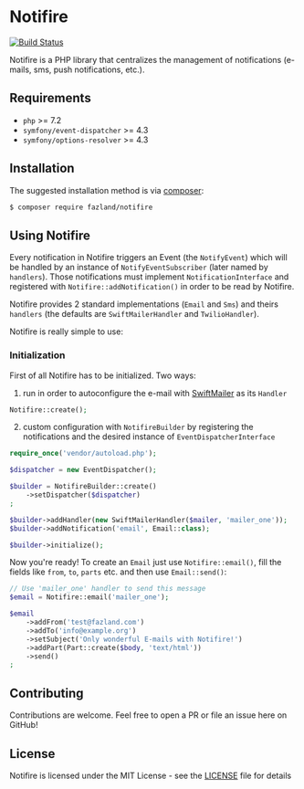 Notifire  
========
[![Build Status](https://travis-ci.org/fazland/Notifire.svg?branch=master)](https://travis-ci.org/fazland/Notifire)

Notifire is a PHP library that centralizes the management of notifications (e-mails, sms, push notifications, etc.). 

Requirements
------------
- `php` >= 7.2
- `symfony/event-dispatcher` >= 4.3
- `symfony/options-resolver` >= 4.3

Installation
------------
The suggested installation method is via [composer](https://getcomposer.org/):

```sh
$ composer require fazland/notifire
```

Using Notifire
--------------
Every notification in Notifire triggers an Event (the `NotifyEvent`) which will be handled by an instance of `NotifyEventSubscriber` (later named by `handlers`).
Those notifications must implement `NotificationInterface` and registered with `Notifire::addNotification()` in order to be read by Notifire.

Notifire provides 2 standard implementations (`Email` and `Sms`) and theirs `handlers` (the defaults are `SwiftMailerHandler` and `TwilioHandler`).

Notifire is really simple to use:

### Initialization
First of all Notifire has to be initialized. Two ways:
1) run in order to autoconfigure the e-mail with [SwiftMailer](https://github.com/swiftmailer/swiftmailer) as its `Handler`
```php
Notifire::create();
```

2) custom configuration with `NotifireBuilder` by registering the notifications and the desired instance of `EventDispatcherInterface`
```php
require_once('vendor/autoload.php');

$dispatcher = new EventDispatcher();

$builder = NotifireBuilder::create()
    ->setDispatcher($dispatcher)
;

$builder->addHandler(new SwiftMailerHandler($mailer, 'mailer_one'));
$builder->addNotification('email', Email::class);

$builder->initialize();
```

Now you're ready!
To create an `Email` just use `Notifire::email()`, fill the fields like `from`, `to`, `parts` etc. and then use `Email::send()`:
```php
// Use 'mailer_one' handler to send this message
$email = Notifire::email('mailer_one');

$email
    ->addFrom('test@fazland.com')
    ->addTo('info@example.org')
    ->setSubject('Only wonderful E-mails with Notifire!')
    ->addPart(Part::create($body, 'text/html'))
    ->send()
;
```

Contributing
------------
Contributions are welcome. Feel free to open a PR or file an issue here on GitHub!

License
-------
Notifire is licensed under the MIT License - see the [LICENSE](https://github.com/fazland/Notifire/blob/master/LICENSE) file for details
